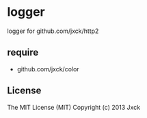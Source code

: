 # logger

logger for github.com/jxck/http2


## require

- github.com/jxck/color


## License

The MIT License (MIT)
Copyright (c) 2013 Jxck
